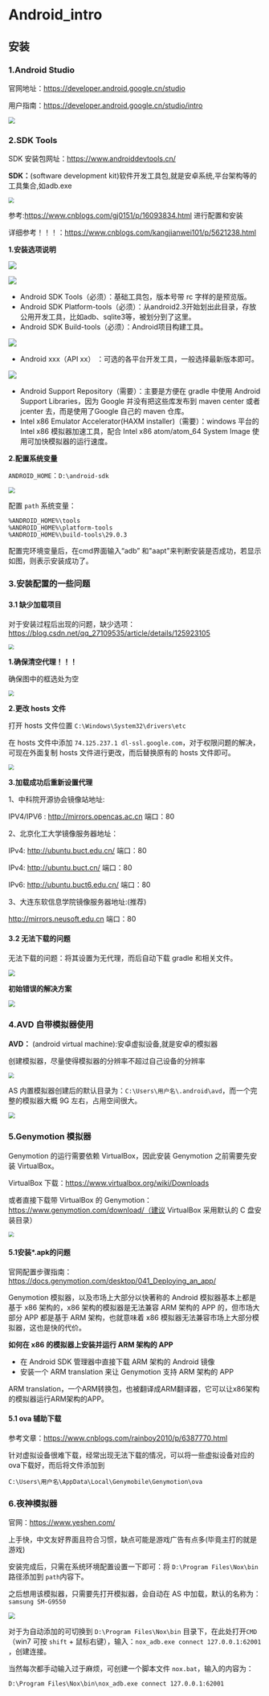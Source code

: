 # Android_intro

## 安装

### 1.Android Studio

官网地址：https://developer.android.google.cn/studio

用户指南：https://developer.android.google.cn/studio/intro

<img src="image/01.jpg" style="zoom:80%;" />

### 2.SDK Tools

SDK 安装包网址：https://www.androiddevtools.cn/

**SDK：**(software development kit)软件开发工具包,就是安卓系统,平台架构等的工具集合,如adb.exe

<img src="image/02.jpg" style="zoom:67%;" />

参考:https://www.cnblogs.com/gj0151/p/16093834.html 进行配置和安装

详细参考！！！：https://www.cnblogs.com/kangjianwei101/p/5621238.html

**1.安装选项说明**

![](image/06.jpg)

![](image/09.jpg)

- Android SDK Tools（必须）：基础工具包，版本号带 rc 字样的是预览版。
- Android SDK Platform-tools（必须）：从android2.3开始划出此目录，存放公用开发工具，比如adb、sqlite3等，被划分到了这里。
- Android SDK Build-tools（必须）：Android项目构建工具。

![](image/07.jpg)

- Android xxx（API xx） ：可选的各平台开发工具，一般选择最新版本即可。

![](image/08.jpg)

- Android Support Repository（需要）：主要是方便在 gradle 中使用 Android Support Libraries，因为 Google 并没有把这些库发布到 maven center 或者 jcenter 去，而是使用了Google 自己的 maven 仓库。
- Intel x86 Emulator Accelerator(HAXM installer)（需要）：windows 平台的 Intel x86 模拟器加速工具，配合 Intel x86 atom/atom_64 System Image 使用可加快模拟器的运行速度。

**2.配置系统变量**

`ANDROID_HOME`：`D:\android-sdk`

<img src="image/10.jpg" style="zoom:80%;" />

配置 `path` 系统变量：

```cdm
%ANDROID_HOME%\tools
%ANDROID_HOME%\platform-tools
%ANDROID_HOME%\build-tools\29.0.3
```

配置完环境变量后，在cmd界面输入“adb” 和"aapt"来判断安装是否成功，若显示如图，则表示安装成功了。

 



### 3.安装配置的一些问题

#### 3.1 缺少加载项目

对于安装过程后出现的问题，缺少选项：https://blog.csdn.net/qq_27109535/article/details/125923105

<img src="image/03.jpg" style="zoom: 67%;" />

**1.确保清空代理！！！**

确保图中的框选处为空

<img src="image/04.jpg" style="zoom:67%;" />

**2.更改 hosts 文件**

打开 hosts 文件位置 `C:\Windows\System32\drivers\etc`

在 hosts 文件中添加 `74.125.237.1 dl-ssl.google.com`，对于权限问题的解决，可现在外面复制 hosts 文件进行更改，而后替换原有的 hosts 文件即可。

<img src="image/05.jpg" style="zoom: 67%;" />

**3.加载成功后重新设置代理**

1、中科院开源协会镜像站地址:

IPV4/IPV6 : http://mirrors.opencas.ac.cn 端口：80

2、北京化工大学镜像服务器地址：

IPv4: http://ubuntu.buct.edu.cn/ 端口：80

IPv4: http://ubuntu.buct.cn/ 端口：80

IPv6: http://ubuntu.buct6.edu.cn/ 端口：80

3、大连东软信息学院镜像服务器地址:(推荐)

http://mirrors.neusoft.edu.cn 端口：80

#### 3.2 无法下载的问题

无法下载的问题：将其设置为无代理，而后自动下载 gradle 和相关文件。

<img src="image/12.jpg" style="zoom:80%;" />

**初始错误的解决方案**

<img src="image/13.jpg" style="zoom:80%;" />

### 4.AVD 自带模拟器使用

**AVD：** (android virtual machine):安卓虚拟设备,就是安卓的模拟器

创建模拟器，尽量使得模拟器的分辨率不超过自己设备的分辨率

<img src="image/24.jpg" style="zoom: 67%;" />

AS 内置模拟器创建后的默认目录为：`C:\Users\用户名\.android\avd`，而一个完整的模拟器大概 9G 左右，占用空间很大。

<img src="image/23.jpg" style="zoom:80%;" />

### 5.Genymotion 模拟器

Genymotion 的运行需要依赖 VirtualBox，因此安装 Genymotion 之前需要先安装 VirtualBox。

VirtualBox 下载：https://www.virtualbox.org/wiki/Downloads

或者直接下载带 VirtualBox 的 Genymotion：https://www.genymotion.com/download/（建议 VirtualBox 采用默认的 C 盘安装目录）

<img src="image/22.jpg" style="zoom:67%;" />

#### 5.1安装*.apk的问题

官网配置步骤指南：https://docs.genymotion.com/desktop/041_Deploying_an_app/

Genymotion 模拟器，以及市场上大部分以快著称的 Android 模拟器基本上都是基于 x86 架构的，x86 架构的模拟器是无法兼容 ARM 架构的 APP 的，但市场大部分 APP 都是基于 ARM 架构，也就意味着 x86 模拟器无法兼容市场上大部分模拟器，这也是快的代价。

**如何在 x86 的模拟器上安装并运行 ARM 架构的 APP**

- 在 Android SDK 管理器中直接下载 ARM 架构的 Android 镜像
- 安装一个 ARM translation 来让 Genymotion 支持 ARM 架构的 APP

ARM translation，一个ARM转换包，也被翻译成ARM翻译器，它可以让x86架构的模拟器运行ARM架构的APP。

#### 5.1 ova 辅助下载

参考文章：https://www.cnblogs.com/rainboy2010/p/6387770.html

针对虚拟设备很难下载，经常出现无法下载的情况，可以将一些虚拟设备对应的 ova下载好，而后将文件添加到

`C:\Users\用户名\AppData\Local\Genymobile\Genymotion\ova`

### 6.夜神模拟器

官网：https://www.yeshen.com/

上手快，中文友好界面且符合习惯，缺点可能是游戏广告有点多(毕竟主打的就是游戏)

安装完成后，只需在系统环境配置设置一下即可：将 `D:\Program Files\Nox\bin` 路径添加到 `path`内容下。

之后想用该模拟器，只需要先打开模拟器，会自动在 AS 中加载，默认的名称为：`samsung SM-G9550`

<img src="image/29.jpg" style="zoom:80%;" />

对于为自动添加的可切换到 `D:\Program Files\Nox\bin` 目录下，在此处打开`CMD`（win7 可按 `shift` + 鼠标右键），输入：`nox_adb.exe connect 127.0.0.1:62001` ，创建连接。



当然每次都手动输入过于麻烦，可创建一个脚本文件 `nox.bat`，输入的内容为：

```shell
D:\Program Files\Nox\bin\nox_adb.exe connect 127.0.0.1:62001
```



